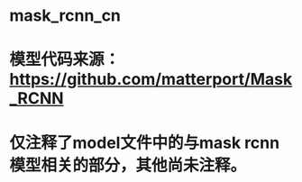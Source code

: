 # mask_rcnn_cn
# 模型代码来源：https://github.com/matterport/Mask_RCNN
# 仅注释了model文件中的与mask rcnn模型相关的部分，其他尚未注释。
